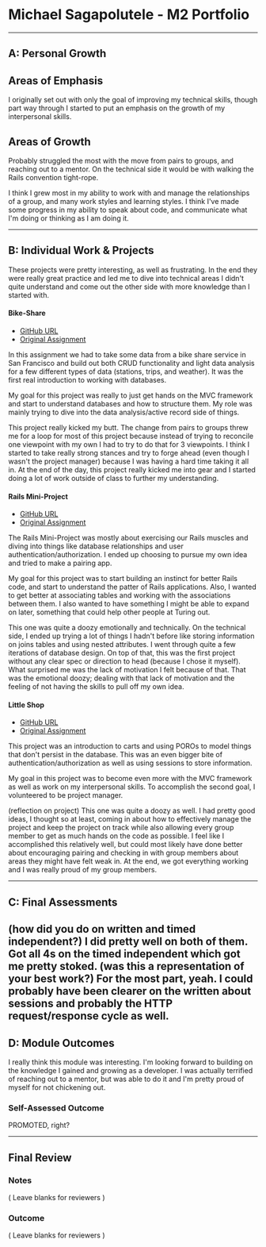 # Michael Sagapolutele - M2 Portfolio

-----------------------

## A: Personal Growth

## Areas of Emphasis

I originally set out with only the goal of improving my technical skills, though part way through I started to put an emphasis on the growth of my interpersonal skills.

## Areas of Growth

Probably struggled the most with the move from pairs to groups, and reaching out to a mentor. On the technical side it would be with walking the Rails convention tight-rope.

I think I grew most in my ability to work with and manage the relationships of a group, and many work styles and learning styles. I think I've made some progress in my ability to speak about code, and communicate what I'm doing or thinking as I am doing it.

-----------------------

## B: Individual Work & Projects

These projects were pretty interesting, as well as frustrating. In the end they were really great practice and led me to dive into technical areas I didn't quite understand and come out the other side with more knowledge than I started with.

#### Bike-Share

* [GitHub URL](https://github.com/DesTodo/bike-share)
* [Original Assignment](https://github.com/turingschool/bike-share)

In this assignment we had to take some data from a bike share service in San Francisco and build out both CRUD functionality and light data analysis for a few different types of data (stations, trips, and weather). It was the first real introduction to working with databases.

My goal for this project was really to just get hands on the MVC framework and start to understand databases and how to structure them. My role was mainly trying to dive into the data analysis/active record side of things.

This project really kicked my butt. The change from pairs to groups threw me for a loop for most of this project because instead of trying to reconcile one viewpoint with my own I had to try to do that for 3 viewpoints. I think I started to take really strong stances and try to forge ahead (even though I wasn't the project manager) because I was having a hard time taking it all in. At the end of the day, this project really kicked me into gear and I started doing a lot of work outside of class to further my understanding.

#### Rails Mini-Project

* [GitHub URL](https://github.com/MikelSage/pair-proposal)
* [Original Assignment](http://backend.turing.io/module2/projects/mini-project)

The Rails Mini-Project was mostly about exercising our Rails muscles and diving into things like database relationships and user authentication/authorization. I ended up choosing to pursue my own idea and tried to make a pairing app.

My goal for this project was to start building an instinct for better Rails code, and start to understand the patter of Rails applications. Also, I wanted to get better at associating tables and working with the associations between them. I also wanted to have something I might be able to expand on later, something that could help other people at Turing out.

This one was quite a doozy emotionally and technically. On the technical side, I ended up trying a lot of things I hadn't before like storing information on joins tables and using nested attributes. I went through quite a few iterations of database design. On top of that, this was the first project without any clear spec or direction to head (because I chose it myself). What surprised me was the lack of motivation I felt because of that. That was the emotional doozy; dealing with that lack of motivation and the feeling of not having the skills to pull off my own idea.

#### Little Shop

* [GitHub URL](https://github.com/swdonovan/scoots_shop)
* [Original Assignment](http://backend.turing.io/module2/projects/little_shop)

This project was an introduction to carts and using POROs to model things that don't persist in the database. This was an even bigger bite of authentication/authorization as well as using sessions to store information.

My goal in this project was to become even more with the MVC framework as well as work on my interpersonal skills. To accomplish the second goal, I volunteered to be project manager.

(reflection on project)
This one was quite a doozy as well. I had pretty good ideas, I thought so at least, coming in about how to effectively manage the project and keep the project on track while also allowing every group member to get as much hands on the code as possible. I feel like I accomplished this relatively well, but could most likely have done better about encouraging pairing and checking in with group members about areas they might have felt weak in. At the end, we got everything working and I was really proud of my group members.

-----------------------

## C: Final Assessments

(how did you do on written and timed independent?)
I did pretty well on both of them. Got all 4s on the timed independent which got me pretty stoked.
(was this a representation of your best work?)
For the most part, yeah. I could probably have been clearer on the written about sessions and probably the HTTP request/response cycle as well.
-----------------------

## D: Module Outcomes

I really think this module was interesting. I'm looking forward to building on the knowledge I gained and growing as a developer. I was actually terrified of reaching out to a mentor, but was able to do it and I'm pretty proud of myself for not chickening out.

### Self-Assessed Outcome

PROMOTED, right?

------------------

## Final Review

### Notes

( Leave blanks for reviewers )

### Outcome

( Leave blanks for reviewers )
